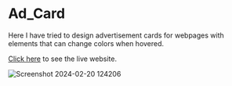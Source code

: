 # Ad_Card

Here I have tried to design advertisement cards for webpages with elements that can change colors when hovered.

[Click here]([url](https://wespyadcards.netlify.app)) to see the live website.

![Screenshot 2024-02-20 124206](https://github.com/Wespy07/Ad_Card/assets/143990246/5cb64828-b366-472f-804a-290bcce0c113)
